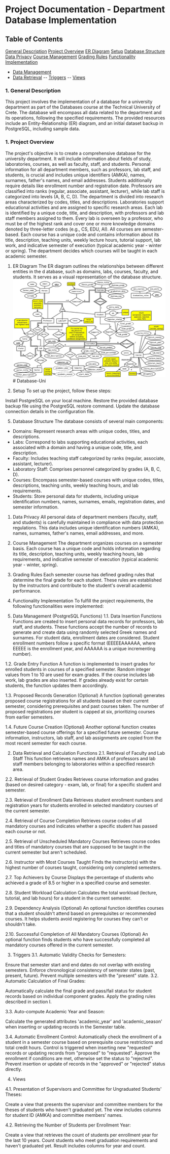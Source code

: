 # Project Documentation - Department Database Implementation

## Table of Contents
[General Description](#description)
[Project Overview](#overview)
[ER Diagram](#er-diagram)
[Setup](#setup)
[Database Structure](#db-structure)
[Data Privacy](#data-privacy)
[Course Management](#coourse-management)
[Grading Rules](#grading-rules)
[Functionality Implementation](#functionality)
- [Data Management](#data-management)
- [Data Retrieval](#data-retrieval)
-- [Triggers](#triggers)
-- [Views](#views)


### 1. General Description <a name="description"></a>
This project involves the implementation of a database for a university 
department as part of the Databases course at the Technical University of Crete. 
The database will encompass all data related to the department and its 
operations, following the specified requirements. The provided resources include 
an Entity-Relationship (ER) diagram, and an initial dataset backup in 
PostgreSQL, including sample data.

### 1. Project Overview <a name="overview"></a>
The project's objective is to create a comprehensive database for the university 
department. It will include information about fields of study, laboratories, 
courses, as well as faculty, staff, and students. Personal information for all 
department members, such as professors, lab staff, and students, is crucial and 
includes unique identifiers (AMKA), names, surnames, father's names, and email 
addresses. Students additionally require details like enrollment number and 
registration date.
Professors are classified into ranks (regular, associate, assistant, lecturer), 
while lab staff is categorized into levels (A, B, C, D). The department is 
divided into research areas characterized by codes, titles, and descriptions. 
Laboratories support educational activities and are assigned to specific 
research areas. Each lab is identified by a unique code, title, and description, 
with professors and lab staff members assigned to them. Every lab is overseen by 
a professor, who must be of the highest rank and cover one or more knowledge 
domains denoted by three-letter codes (e.g., CS, EDU, AI).
All courses are semester-based. Each course has a unique code and contains 
information about its title, description, teaching units, weekly lecture hours, 
tutorial support, lab work, and indicative semester of execution (typical 
academic year - winter or spring). The department decides which courses will be 
taught in each academic semester.

1. ER Diagram <a name="er-diagram"></a>
The ER diagram outlines the relationships between different entities in the d
atabase, such as domains, labs, courses, faculty, and students. It serves as a 
visual representation of the database structure.
![explanation image](https://github.com/etheodoraki/Database-Uni/blob/main/images/uniDB_ER.png)# Database-Uni

1. Setup <a name="setup"></a>
To set up the project, follow these steps:

Install PostgreSQL on your local machine.
Restore the provided database backup file using the PostgreSQL restore command.
Update the database connection details in the configuration file.

5. Database Structure <a name="db-structure"></a>
The database consists of several main components:

- Domains: Represent research areas with unique codes, titles, and descriptions.
- Labs: Correspond to labs supporting educational activities, each associated 
with a domain and having a unique code, title, and description.
- Faculty: Includes teaching staff categorized by ranks (regular, associate, 
assistant, lecturer).
- Laboratory Staff: Comprises personnel categorized by grades (A, B, C, D).
- Courses: Encompass semester-based courses with unique codes, titles, 
descriptions, teaching units, weekly teaching hours, and lab requirements.
- Students: Store personal data for students, including unique identification 
numbers, names, surnames, emails, registration dates, and semester information.

1. Data Privacy <a name="data-privacy"></a>
All personal data of department members (faculty, staff, and students) is 
carefully maintained in compliance with data protection regulations. This data 
includes unique identification numbers (AMKA), names, surnames, father's names, 
email addresses, and more.

1. Course Management <a name="course-management"></a>
The department organizes courses on a semester basis. Each course has a unique 
code and holds information regarding its title, description, teaching units, 
weekly teaching hours, lab requirements, and indicative semester of execution 
(typical academic year - winter, spring).

1. Grading Rules <a name="grading-rules"></a>
Each semester course has defined grading rules that determine the final grade 
for each student. These rules are established by the instructors and contribute 
to the student's overall academic performance.

1. Functionality Implementation <a name="functionality"></a>
To fulfill the project requirements, the following functionalities were implemented:

1. Data Management (PostgreSQL Functions) <a name="data-management"></a>
1.1. Data Insertion Functions
Functions are created to insert personal data records for professors, lab staff, 
and students. These functions accept the number of records to generate and 
create data using randomly selected Greek names and surnames. For student data, 
enrollment dates are considered. Student enrollment numbers follow a specific 
format (EEEEEAAAAAA, where EEEEE is the enrollment year, and AAAAAA is a unique 
incrementing number).

1.2. Grade Entry Function
A function is implemented to insert grades for enrolled students in courses of a 
specified semester. Random integer values from 1 to 10 are used for exam grades. 
If the course includes lab work, lab grades are also inserted. If grades already 
exist for certain students, the function updates them accordingly.

1.3. Proposed Records Generation (Optional)
A function (optional) generates proposed course registrations for all students 
based on their current semester, considering prerequisites and past courses 
taken. The number of proposed registrations per student is capped at six, 
prioritizing courses from earlier semesters.

1.4. Future Course Creation (Optional)
Another optional function creates semester-based course offerings for a 
specified future semester. Course information, instructors, lab staff, and lab 
assignments are copied from the most recent semester for each course.

2. Data Retrieval and Calculation Functions <a name="data-retrieval"></a>
2.1. Retrieval of Faculty and Lab Staff
This function retrieves names and AMKA of professors and lab staff members 
belonging to laboratories within a specified research area.

2.2. Retrieval of Student Grades
Retrieves course information and grades (based on desired category - exam, lab, 
or final) for a specific student and semester.

2.3. Retrieval of Enrollment Data
Retrieves student enrollment numbers and registration years for students 
enrolled in selected mandatory courses of the current semester.

2.4. Retrieval of Course Completion
Retrieves course codes of all mandatory courses and indicates whether a specific 
student has passed each course or not.

2.5. Retrieval of Unscheduled Mandatory Courses
Retrieves course codes and titles of mandatory courses that are supposed to be 
taught in the current semester but aren't scheduled.

2.6. Instructor with Most Courses Taught
Finds the instructor(s) with the highest number of courses taught, considering 
only completed semesters.

2.7. Top Achievers by Course
Displays the percentage of students who achieved a grade of 8.5 or higher in a 
specified course and semester.

2.8. Student Workload Calculation
Calculates the total workload (lecture, tutorial, and lab hours) for a student 
in the current semester.

2.9. Dependency Analysis (Optional)
An optional function identifies courses that a student shouldn't attend based on 
prerequisites or recommended courses. It helps students avoid registering for 
courses they can't or shouldn't take.

2.10. Successful Completion of All Mandatory Courses (Optional)
An optional function finds students who have successfully completed all 
mandatory courses offered in the current semester.

3. Triggers <a name="triggers"></a>
3.1. Automatic Validity Checks for Semesters:

Ensure that semester start and end dates do not overlap with existing semesters.
Enforce chronological consistency of semester states (past, present, future).
Prevent multiple semesters with the "present" state.
3.2. Automatic Calculation of Final Grades:

Automatically calculate the final grade and pass/fail status for student records 
based on individual component grades.
Apply the grading rules described in section I.

3.3. Auto-compute Academic Year and Season:

Calculate the generated attributes 'academic_year' and 'academic_season' when 
inserting or updating records in the Semester table.

3.4. Automatic Enrollment Control:
Automatically check the enrollment of a student in a semester course based on 
prerequisite course restrictions and total credit hours.
Control is triggered when inserting new "requested" records or updating records 
from "proposed" to "requested".
Approve the enrollment if conditions are met, otherwise set the status to 
"rejected".
Prevent insertion or update of records in the "approved" or "rejected" status 
directly.

4. Views <a name="views"></a>

4.1. Presentation of Supervisors and Committee for Ungraduated Students' Theses:

Create a view that presents the supervisor and committee members for the theses 
of students who haven't graduated yet.
The view includes columns for student ID (ΑΜΚΑ) and committee members' names.

4.2. Retrieving the Number of Students per Enrollment Year:

Create a view that retrieves the count of students per enrollment year for the 
last 10 years.
Count students who meet graduation requirements and haven't graduated yet.
Result includes columns for year and count.
